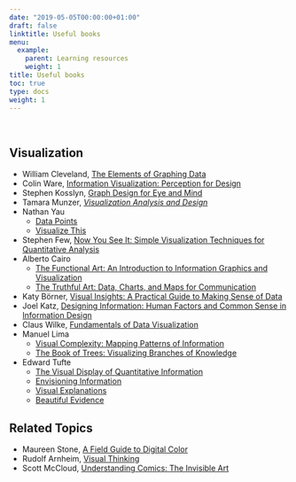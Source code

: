 ```yaml
---
date: "2019-05-05T00:00:00+01:00"
draft: false
linktitle: Useful books
menu:
  example:
    parent: Learning resources
    weight: 1
title: Useful books
toc: true
type: docs
weight: 1
---
```


<br>

## Visualization

*   William Cleveland, [The Elements of Graphing Data](http://www.powells.com/biblio/73-9780963488411-0)
*   Colin Ware, [Information Visualization: Perception for Design](http://www.powells.com/biblio/1-9780123814647-0)
*   Stephen Kosslyn, [Graph Design for Eye and Mind](http://www.powells.com/biblio/61-9780195311846-1)
*   Tamara Munzer, [_Visualization Analysis and Design_](http://www.cs.ubc.ca/~tmm/vadbook/)
*   Nathan Yau
    *   [Data Points](http://www.powells.com/biblio/1-9781118462195-4)
    *   [Visualize This](http://www.powells.com/biblio/2-9780470944882-0)
*   Stephen Few, [Now You See It: Simple Visualization Techniques for Quantitative Analysis](http://www.powells.com/biblio/62-9780970601988-0)
*   Alberto Cairo
    *   [The Functional Art: An Introduction to Information Graphics and Visualization](http://www.powells.com/biblio/1-9780321834737-0)
    *   [The Truthful Art: Data, Charts, and Maps for Communication](http://www.powells.com/book/truthful-art-data-charts-maps-for-communication-9780321934079/62-0)
*   Katy Börner, [Visual Insights: A Practical Guide to Making Sense of Data](http://www.powells.com/biblio/62-9780262526197-1)
*   Joel Katz, [Designing Information: Human Factors and Common Sense in Information Design](http://www.powells.com/biblio/74-9781118341971-0)
*   Claus Wilke, [Fundamentals of Data Visualization](http://serialmentor.com/dataviz/)
*   Manuel Lima
    *   [Visual Complexity: Mapping Patterns of Information](http://www.powells.com/biblio/1-9781616892197-0)
    *   [The Book of Trees: Visualizing Branches of Knowledge](http://www.powells.com/biblio/7-9781616892180-0)
*   Edward Tufte
    *   [The Visual Display of Quantitative Information](http://www.powells.com/biblio/1-9780961392147-8)
    *   [Envisioning Information](http://www.powells.com/biblio/7-9780961392116-10)
    *   [Visual Explanations](http://www.powells.com/biblio/17-9780961392123-25)
    *   [Beautiful Evidence](http://www.powells.com/biblio/1-9780961392178-19)

## Related Topics

*   Maureen Stone, [A Field Guide to Digital Color](http://www.annieblooms.com/book/9781568811611)
*   Rudolf Arnheim, [Visual Thinking](http://www.powells.com/biblio/62-9780520242265-0)
*   Scott McCloud, [Understanding Comics: The Invisible Art](http://www.powells.com/biblio/65-9780613027823-0)
